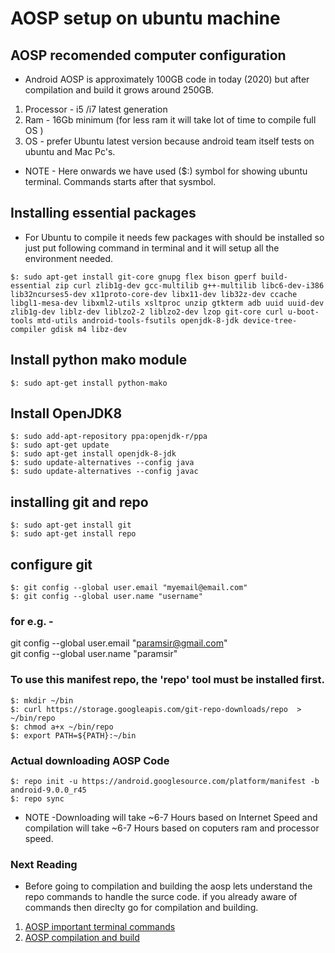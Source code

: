 # AOSP setup on ubuntu machine 

## AOSP recomended computer configuration

- Android AOSP is approximately 100GB code in today (2020) but after compilation and build it grows around 250GB.
1. Processor - i5 /i7 latest generation
2. Ram - 16Gb minimum (for less ram it will take lot of time to compile full OS )
2. OS - prefer Ubuntu latest version because android team itself tests on ubuntu and Mac Pc's.

- NOTE - Here onwards we have used ($:) symbol for showing ubuntu terminal. Commands starts after that sysmbol. 

## Installing essential packages
- For Ubuntu to compile it needs few packages with should be installed so just put following command in terminal and it will setup all the environment needed. 

`$: sudo apt-get install git-core gnupg flex bison gperf build-essential zip curl zlib1g-dev gcc-multilib g++-multilib libc6-dev-i386 lib32ncurses5-dev x11proto-core-dev libx11-dev lib32z-dev ccache libgl1-mesa-dev libxml2-utils xsltproc unzip gtkterm adb uuid uuid-dev zlib1g-dev liblz-dev liblzo2-2 liblzo2-dev lzop git-core curl u-boot-tools mtd-utils android-tools-fsutils openjdk-8-jdk device-tree-compiler gdisk m4 libz-dev `

## Install python mako module
`$: sudo apt-get install python-mako`

## Install OpenJDK8
`$: sudo add-apt-repository ppa:openjdk-r/ppa`  <br/>
`$: sudo apt-get update ` <br/>
`$: sudo apt-get install openjdk-8-jdk`  <br/>
`$: sudo update-alternatives --config java`    <br/>
`$: sudo update-alternatives --config javac` 

## installing git and repo
`$: sudo apt-get install git`  <br/>
`$: sudo apt-get install repo`

## configure git

`$: git config --global user.email "myemail@email.com"`  <br/>
`$: git config --global user.name "username" `      

### for e.g. - <br/>
git config --global user.email "paramsir@gmail.com"  <br/>
git config --global user.name "paramsir"  

### To use this manifest repo, the 'repo' tool must be installed first.
`$: mkdir ~/bin  ` <br/>
`$: curl https://storage.googleapis.com/git-repo-downloads/repo  > ~/bin/repo `  <br/>
`$: chmod a+x ~/bin/repo`   <br/>
`$: export PATH=${PATH}:~/bin`   <br/>

### Actual downloading AOSP Code
`$: repo init -u https://android.googlesource.com/platform/manifest -b android-9.0.0_r45` <br/>
`$: repo sync`

- NOTE -Downloading will take ~6-7 Hours based on Internet Speed and compilation will take ~6-7 Hours based on coputers ram and processor speed.

### Next Reading
- Before going to compilation and building the aosp lets understand the repo commands to handle the surce code.
if you already aware of commands then direclty go for compilation and building.

1. [ AOSP important terminal commands ](aosp_imp_commands.md)
2. [ AOSP compilation and build](aosp_compile_build.md)

